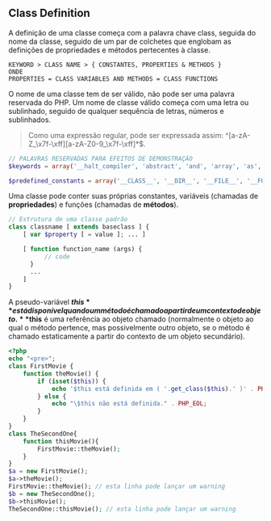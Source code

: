 ## Class Definition

A definição de uma classe começa com a palavra chave class, seguida do nome da classe, seguido de um par de colchetes que englobam as definições de propriedades e métodos pertecentes à classe.

```
KEYWORD > CLASS NAME > { CONSTANTES, PROPERTIES & METHODS }
ONDE
PROPERTIES = CLASS VARIABLES AND METHODS = CLASS FUNCTIONS
```

O nome de uma classe tem de ser válido, não pode ser uma palavra reservada do PHP. Um nome de classe válido começa com uma letra ou sublinhado, seguido de qualquer sequência de letras, números e sublinhados.

>Como uma expressão regular, pode ser expressada assim: ^[a-zA-Z_\x7f-\xff][a-zA-Z0-9_\x7f-\xff]\*$.

```php
// PALAVRAS RESERVADAS PARA EFEITOS DE DEMONSTRAÇÃO
$keywords = array('__halt_compiler', 'abstract', 'and', 'array', 'as', 'break', 'callable', 'case', 'catch', 'class', 'clone', 'const', 'continue', 'declare', 'default', 'die', 'do', 'echo', 'else', 'elseif', 'empty', 'enddeclare', 'endfor', 'endforeach', 'endif', 'endswitch', 'endwhile', 'eval', 'exit', 'extends', 'final', 'for', 'foreach', 'function', 'global', 'goto', 'if', 'implements', 'include', 'include_once', 'instanceof', 'insteadof', 'interface', 'isset', 'list', 'namespace', 'new', 'or', 'print', 'private', 'protected', 'public', 'require', 'require_once', 'return', 'static', 'switch', 'throw', 'trait', 'try', 'unset', 'use', 'var', 'while', 'xor');

$predefined_constants = array('__CLASS__', '__DIR__', '__FILE__', '__FUNCTION__', '__LINE__', '__METHOD__', '__NAMESPACE__', '__TRAIT__');
```

Uma classe pode conter suas próprias constantes, variáveis (chamadas de **propriedades**) e funções (chamadas de **métodos**).

```php
// Estrutura de uma classe padrão
class classname [ extends baseclass ] {
    [ var $property [ = value ]; ... ]

    [ function function_name (args) {
          // code
      }
      ...
    ]
}
```

A pseudo-variável **$this** está disponível quando um método é chamado a partir de um contexto de objeto. **$this** é uma referência ao objeto chamado (normalmente o objeto ao qual o método pertence, mas possivelmente outro objeto, se o método é chamado estaticamente a partir do contexto de um objeto secundário).

```php
<?php
echo "<pre>";
class FirstMovie {
    function theMovie() {
        if (isset($this)) {
            echo '$this está definida em ( '.get_class($this).' )' . PHP_EOL;
        } else {
            echo "\$this não está definida." . PHP_EOL;
        }
    }
}
class TheSecondOne{
    function thisMovie(){
		FirstMovie::theMovie();
    }
}
$a = new FirstMovie();
$a->theMovie();
FirstMovie::theMovie(); // esta linha pode lançar um warning
$b = new TheSecondOne();
$b->thisMovie();
TheSecondOne::thisMovie(); // esta linha pode lançar um warning
```
